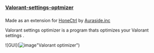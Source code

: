 # <h3><a href="https://raw.githubusercontent.com/aAshvinth/Valorant-Settings-Optimizer/main/Valorant%20settings%20optimizer.bat">Valorant-settings-optmizer</a><h3/>


 Made as an extension for <a href="https://github.com/auraside/HoneCtrl">HoneCtrl</a> by <a href="https://github.com/auraside">Auraside.inc</a> 
<p>Valorant settings optimizer is a program thats optimizes your Valorant settings .<p/>

![GUI](![image](https://user-images.githubusercontent.com/106897514/218289717-a2815064-6ad6-4a51-9534-f1dec5d2afd7.png)"Valorant optimizer")

